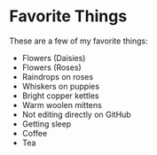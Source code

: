 # Favorite Things

These are a few of my favorite things:

- Flowers (Daisies)
- Flowers (Roses)
- Raindrops on roses
- Whiskers on puppies
- Bright copper kettles
- Warm woolen mittens
- Not editing directly on GitHub
- Getting sleep
- Coffee
- Tea
